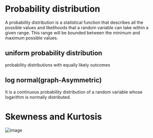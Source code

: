 # Probability distribution
   A probability distribution is a statistical function that describes all the possible values and likelihoods that a random variable can take within a given range. 
  This range will be bounded between the minimum and maximum possible values.
## uniform probability distribution
   probability distributions with equally likely outcomes
## log normal(graph-Asymmetric)
   It is a continuous probability distribution of a random variable whose logarithm is normally distributed.
# Skewness and Kurtosis
![image](https://github.com/user-attachments/assets/55118c0d-1dcc-4723-a238-ac260bf92dab)
